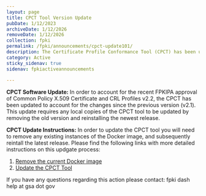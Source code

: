 ```yaml
---
layout: page
title: CPCT Tool Version Update
pubDate: 1/12/2023
archiveDate: 1/12/2026
removeDate: 1/12/2026
collection: fpki
permalink: /fpki/announcements/cpct-update101/
description: The Certificate Profile Conformance Tool (CPCT) has been updated to account for Common Profiles v2.2.
category: Active
sticky_sidenav: true
sidenav: fpkiactiveannouncements
      
---
```


**CPCT Software Update:**
In order to account for the recent FPKIPA approval of Common Policy X.509 Certificate and CRL Profiles v2.2, the CPCT has been updated to account for the changes since the previous version (v2.1).  This update requires any local copies of the CPCT tool to be updated by removing the old version and reinstalling the newest release.

**CPCT Update Instructions:**
In order to update the CPCT tool you will need to remove any existing instances of the Docker image, and subsequently reintall the latest release.  Please find the following links with more detailed instructions on this updgate process:
1. [Remove the current Docker image](https://github.com/GSA/cpct-tool/wiki/Removing-Docker-Images)
2. [Update the CPCT Tool](https://github.com/GSA/cpct-tool/wiki/Updating-the-CPCT-Tool)

If you have any questions regarding this action please contact:
fpki dash help at gsa dot gov
